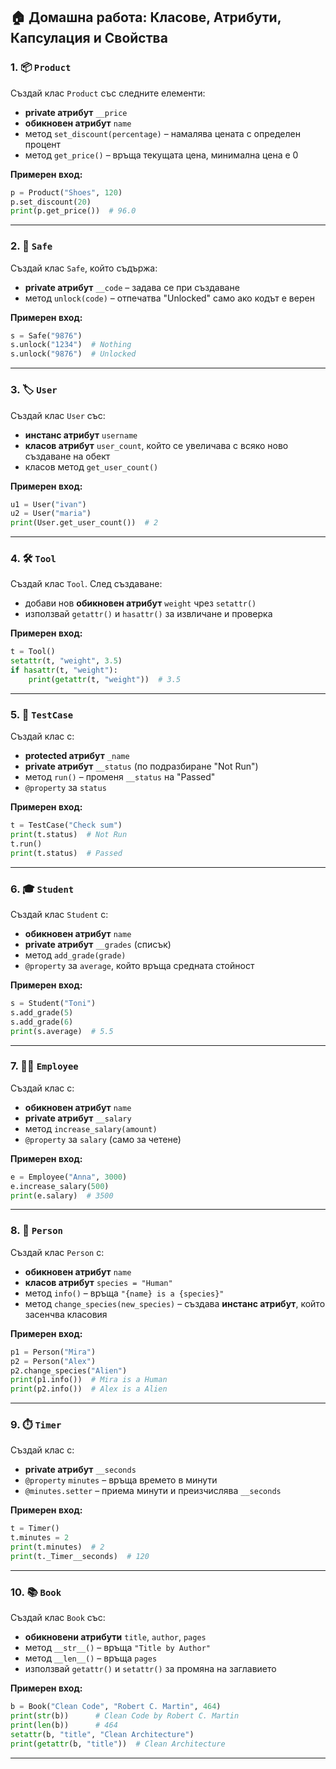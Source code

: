 ## 🏠 Домашна работа: Класове, Атрибути, Капсулация и Свойства

### 1. 📦 `Product`

Създай клас `Product` със следните елементи:
- **private атрибут** `__price`
- **обикновен атрибут** `name`
- метод `set_discount(percentage)` – намалява цената с определен процент
- метод `get_price()` – връща текущата цена, минимална цена е 0

**Примерен вход:**
```python
p = Product("Shoes", 120)
p.set_discount(20)
print(p.get_price())  # 96.0
```

---

### 2. 🔐 `Safe`

Създай клас `Safe`, който съдържа:
- **private атрибут** `__code` – задава се при създаване
- метод `unlock(code)` – отпечатва "Unlocked" само ако кодът е верен

**Примерен вход:**
```python
s = Safe("9876")
s.unlock("1234")  # Nothing
s.unlock("9876")  # Unlocked
```

---

### 3. 🏷️ `User`

Създай клас `User` със:
- **инстанс атрибут** `username`
- **класов атрибут** `user_count`, който се увеличава с всяко ново създаване на обект
- класов метод `get_user_count()`

**Примерен вход:**
```python
u1 = User("ivan")
u2 = User("maria")
print(User.get_user_count())  # 2
```

---

### 4. 🛠️ `Tool`

Създай клас `Tool`. След създаване:
- добави нов **обикновен атрибут** `weight` чрез `setattr()`
- използвай `getattr()` и `hasattr()` за извличане и проверка

**Примерен вход:**
```python
t = Tool()
setattr(t, "weight", 3.5)
if hasattr(t, "weight"):
    print(getattr(t, "weight"))  # 3.5
```

---

### 5. 🧪 `TestCase`

Създай клас с:
- **protected атрибут** `_name`
- **private атрибут** `__status` (по подразбиране "Not Run")
- метод `run()` – променя `__status` на "Passed"
- `@property` за `status`

**Примерен вход:**
```python
t = TestCase("Check sum")
print(t.status)  # Not Run
t.run()
print(t.status)  # Passed
```

---

### 6. 🎓 `Student`

Създай клас `Student` с:
- **обикновен атрибут** `name`
- **private атрибут** `__grades` (списък)
- метод `add_grade(grade)`
- `@property` за `average`, който връща средната стойност

**Примерен вход:**
```python
s = Student("Toni")
s.add_grade(5)
s.add_grade(6)
print(s.average)  # 5.5
```

---

### 7. 🧑‍💼 `Employee`

Създай клас с:
- **обикновен атрибут** `name`
- **private атрибут** `__salary`
- метод `increase_salary(amount)`
- `@property` за `salary` (само за четене)

**Примерен вход:**
```python
e = Employee("Anna", 3000)
e.increase_salary(500)
print(e.salary)  # 3500
```

---

### 8. 🧍 `Person`

Създай клас `Person` с:
- **обикновен атрибут** `name`
- **класов атрибут** `species = "Human"`
- метод `info()` – връща `"{name} is a {species}"`
- метод `change_species(new_species)` – създава **инстанс атрибут**, който засенчва класовия

**Примерен вход:**
```python
p1 = Person("Mira")
p2 = Person("Alex")
p2.change_species("Alien")
print(p1.info())  # Mira is a Human
print(p2.info())  # Alex is a Alien
```

---

### 9. ⏱️ `Timer`

Създай клас с:
- **private атрибут** `__seconds`
- `@property` `minutes` – връща времето в минути
- `@minutes.setter` – приема минути и преизчислява `__seconds`

**Примерен вход:**
```python
t = Timer()
t.minutes = 2
print(t.minutes)  # 2
print(t._Timer__seconds)  # 120
```

---

### 10. 📚 `Book`

Създай клас `Book` със:
- **обикновени атрибути** `title`, `author`, `pages`
- метод `__str__()` – връща `"Title by Author"`
- метод `__len__()` – връща `pages`
- използвай `getattr()` и `setattr()` за промяна на заглавието

**Примерен вход:**
```python
b = Book("Clean Code", "Robert C. Martin", 464)
print(str(b))      # Clean Code by Robert C. Martin
print(len(b))      # 464
setattr(b, "title", "Clean Architecture")
print(getattr(b, "title"))  # Clean Architecture
```

---
